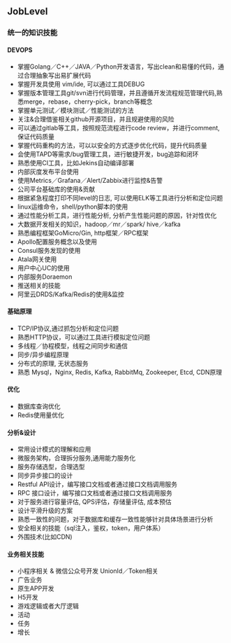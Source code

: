 ## JobLevel

### 统一的知识技能
#### DEVOPS
* 掌握Golang／C++／JAVA／Python开发语言，写出clean和易懂的代码，通过合理抽象写出易扩展代码
* 掌握开发具使用 vim/ide, 可以通过工具DEBUG 
* 掌握版本管理工具git/svn进行代码管理，并且遵循开发流程规范管理代码,熟悉merge，rebase，cherry-pick，branch等概念 
* 掌握单元测试／模块测试／性能测试的方法
* 关注&合理借鉴相关github开源项目，并且规避使用的风险
* 可以通过gitlab等工具，按照规范流程进行code review，并进行comment, 保证代码质量
* 掌握代码重构的方法，可以以安全的方式逐步优化代码，提升代码质量
* 会使用TAPD等需求/bug管理工具，进行敏捷开发，bug追踪和闭环
* 熟悉使用CI工具，比如Jekins自动编译部署
* 内部灰度发布平台使用
* 使用Metrics／Grafana／Alert/Zabbix进行监控&告警
* 公司平台基础库的使用&贡献
* 根据紧急程度打印不同level的日志, 可以使用ELK等工具进行分析和定位问题
* linux运维命令，shell/python脚本的使用
* 通过性能分析工具，进行性能分析, 分析产生性能问题的原因，针对性优化
* 大数据开发相关的知识，hadoop／mr／spark/ hive／kafka
* 熟悉编程框架GoMicro/Gin, http框架／RPC框架
* Apollo配置服务概念以及使用
* Consul服务发现的使用
* Atala网关使用
* 用户中心UC的使用
* 内部服务Doraemon
* 推送相关的技能
* 阿里云DRDS/Kafka/Redis的使用&监控

#### 基础原理
* TCP/IP协议,通过抓包分析和定位问题
* 熟悉HTTP协议，可以通过工具进行模拟定位问题
* 多线程／协程模型，线程之间同步和通信
* 同步/异步编程原理
* 分布式的原理, 无状态服务
* 熟悉 Mysql，Nginx, Redis, Kafka, RabbitMq, Zookeeper, Etcd, CDN原理

#### 优化
* 数据库查询优化
* Redis使用量优化

#### 分析&设计
* 常用设计模式的理解和应用
* 微服务架构，合理拆分服务,通用能力服务化
* 服务存储选型，合理选型
* 同步异步接口的设计
* Restful API设计，编写接口文档或者通过接口文档调用服务
* RPC 接口设计，编写接口文档或者通过接口文档调用服务
* 对于服务进行容量评估, QPS评估，存储量评估, 成本预估
* 设计平滑升级的方案
* 熟悉一致性的问题，对于数据库和缓存一致性能够针对具体场景进行分析
* 安全相关的技能（sql注入，鉴权，token，用户体系）
* 外围技术(比如CDN)


#### 业务相关技能
* 小程序相关 & 微信公众号开发 UnionId／Token相关
* 广告业务
* 原生APP开发
* H5开发
* 游戏逻辑或者大厅逻辑
* 活动
* 任务
* 增长
